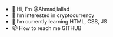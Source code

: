 - 👋 Hi, I’m @Ahmadjlallad
- 👀 I’m interested in cryptocurrency
- 🌱 I’m currently learning HTML, CSS, JS
- 📫 How to reach me GITHUB

<!---
Ahmadjlallad/Ahmadjlallad is a ✨ special ✨ repository because its `README.md` (this file) appears on your GitHub profile.
You can click the Preview link to take a look at your changes.
--->
